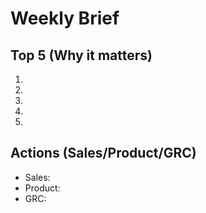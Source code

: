 # Weekly Brief
## Top 5 (Why it matters)
1.
2.
3.
4.
5.

## Actions (Sales/Product/GRC)
- Sales:
- Product:
- GRC:
